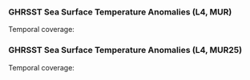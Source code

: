 ### GHRSST Sea Surface Temperature Anomalies (L4, MUR)
Temporal coverage: 

### GHRSST Sea Surface Temperature Anomalies (L4, MUR25)
Temporal coverage: 
